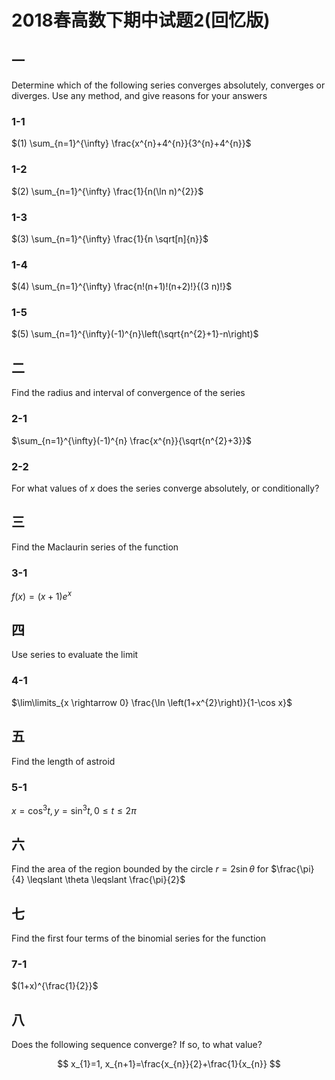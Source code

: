 # 2018春高数下期中试题2(回忆版)

## 一

Determine which of the following series converges absolutely, converges or diverges. Use any method, and give reasons for your answers

### 1-1

$(1) \sum_{n=1}^{\infty} \frac{x^{n}+4^{n}}{3^{n}+4^{n}}$

### 1-2

$(2) \sum_{n=1}^{\infty} \frac{1}{n(\ln n)^{2}}$

### 1-3

$(3) \sum_{n=1}^{\infty} \frac{1}{n \sqrt[n]{n}}$

### 1-4

$(4) \sum_{n=1}^{\infty} \frac{n!(n+1)!(n+2)!}{(3 n)!}$

### 1-5

$(5) \sum_{n=1}^{\infty}(-1)^{n}\left(\sqrt{n^{2}+1}-n\right)$

## 二

Find the radius and interval of convergence of the series

### 2-1

$\sum_{n=1}^{\infty}(-1)^{n} \frac{x^{n}}{\sqrt{n^{2}+3}}$

### 2-2

For what values of $x$ does the series converge absolutely, or conditionally?

## 三

Find the Maclaurin series of the function

### 3-1

$f(x)=(x+1) e^{x}$

## 四

Use series to evaluate the limit

### 4-1

$\lim\limits_{x \rightarrow 0} \frac{\ln \left(1+x^{2}\right)}{1-\cos x}$

## 五

Find the length of astroid

### 5-1

$x=\cos ^{3} t, y=\sin ^{3} t, 0 \leqslant t \leqslant 2 \pi$

## 六

Find the area of the region bounded by the circle $r=2 \sin \theta$ for $\frac{\pi}{4} \leqslant \theta \leqslant \frac{\pi}{2}$

## 七

Find the first four terms of the binomial series for the function

### 7-1

$(1+x)^{\frac{1}{2}}$

## 八

Does the following sequence converge? If so, to what value?

$$
x_{1}=1, x_{n+1}=\frac{x_{n}}{2}+\frac{1}{x_{n}}
$$

